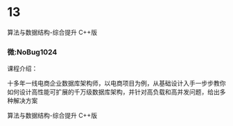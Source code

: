 # 13

算法与数据结构-综合提升 C++版


### 微:NoBug1024 


课程介绍：

十多年一线电商企业数据库架构师，以电商项目为例，从基础设计入手一步步教你如何设计高性能可扩展的千万级数据库架构，并针对高负载和高并发问题，给出多种解决方案


算法与数据结构-综合提升 C++版
